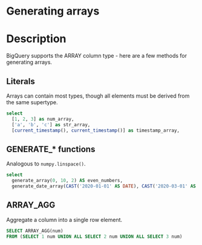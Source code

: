 # Generating arrays


# Description
BigQuery supports the ARRAY column type - here are a few methods for generating arrays.
## Literals
Arrays can contain most types, though all elements must be derived from the same supertype.

```sql
select
  [1, 2, 3] as num_array,
  ['a', 'b', 'c'] as str_array,
  [current_timestamp(), current_timestamp()] as timestamp_array,
```


## GENERATE_* functions
Analogous to `numpy.linspace()`.

```sql
select
  generate_array(0, 10, 2) AS even_numbers,
  generate_date_array(CAST('2020-01-01' AS DATE), CAST('2020-03-01' AS DATE), INTERVAL 1 MONTH) AS month_starts
```


## ARRAY_AGG
Aggregate a column into a single row element.

```sql
SELECT ARRAY_AGG(num)
FROM (SELECT 1 num UNION ALL SELECT 2 num UNION ALL SELECT 3 num)
```